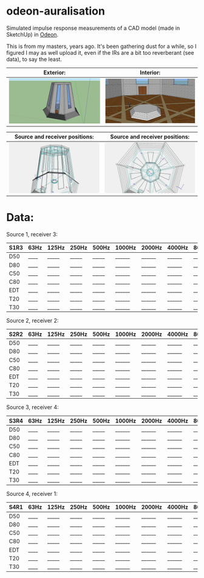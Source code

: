 # odeon-auralisation

Simulated impulse response measurements of a CAD model (made in SketchUp) in [Odeon](https://odeon.dk/).

This is from my masters, years ago. It's been gathering dust for a while, so I figured I may as well upload it, even if the IRs are a bit too reverberant (see data), to say the least.

Exterior:                      | Interior:
:-----------------------------:|:-----------------------------:
![](images/exterior.png)       | ![](images/interior.png)

Source and receiver positions: | Source and receiver positions:
:-----------------------------:|:-----------------------------:
![](images/positions_01.jpg)   | ![](images/positions_02.jpg)

# Data:

Source 1, receiver 3:

| S1R3 | 63Hz | 125Hz | 250Hz | 500Hz | 1000Hz | 2000Hz | 4000Hz | 8000Hz |
| ---- |------|-------|-------|-------|--------|--------|--------|------- |
| D50  | ____ | _____ | _____ | _____ | ______ | ______ | ______ | ______ |
| D80  | ____ | _____ | _____ | _____ | ______ | ______ | ______ | ______ |
| C50  | ____ | _____ | _____ | _____ | ______ | ______ | ______ | ______ |
| C80  | ____ | _____ | _____ | _____ | ______ | ______ | ______ | ______ |
| EDT  | ____ | _____ | _____ | _____ | ______ | ______ | ______ | ______ |
| T20  | ____ | _____ | _____ | _____ | ______ | ______ | ______ | ______ |
| T30  | ____ | _____ | _____ | _____ | ______ | ______ | ______ | ______ |

Source 2, receiver 2:

| S2R2 | 63Hz | 125Hz | 250Hz | 500Hz | 1000Hz | 2000Hz | 4000Hz | 8000Hz |
| ---- |------|-------|-------|-------|--------|--------|--------|------- |
| D50  | ____ | _____ | _____ | _____ | ______ | ______ | ______ | ______ |
| D80  | ____ | _____ | _____ | _____ | ______ | ______ | ______ | ______ |
| C50  | ____ | _____ | _____ | _____ | ______ | ______ | ______ | ______ |
| C80  | ____ | _____ | _____ | _____ | ______ | ______ | ______ | ______ |
| EDT  | ____ | _____ | _____ | _____ | ______ | ______ | ______ | ______ |
| T20  | ____ | _____ | _____ | _____ | ______ | ______ | ______ | ______ |
| T30  | ____ | _____ | _____ | _____ | ______ | ______ | ______ | ______ |

Source 3, receiver 4:

| S3R4 | 63Hz | 125Hz | 250Hz | 500Hz | 1000Hz | 2000Hz | 4000Hz | 8000Hz |
| ---- |------|-------|-------|-------|--------|--------|--------|------- |
| D50  | ____ | _____ | _____ | _____ | ______ | ______ | ______ | ______ |
| D80  | ____ | _____ | _____ | _____ | ______ | ______ | ______ | ______ |
| C50  | ____ | _____ | _____ | _____ | ______ | ______ | ______ | ______ |
| C80  | ____ | _____ | _____ | _____ | ______ | ______ | ______ | ______ |
| EDT  | ____ | _____ | _____ | _____ | ______ | ______ | ______ | ______ |
| T20  | ____ | _____ | _____ | _____ | ______ | ______ | ______ | ______ |
| T30  | ____ | _____ | _____ | _____ | ______ | ______ | ______ | ______ |

Source 4, receiver 1:

| S4R1 | 63Hz | 125Hz | 250Hz | 500Hz | 1000Hz | 2000Hz | 4000Hz | 8000Hz |
| ---- |------|-------|-------|-------|--------|--------|--------|------- |
| D50  | ____ | _____ | _____ | _____ | ______ | ______ | ______ | ______ |
| D80  | ____ | _____ | _____ | _____ | ______ | ______ | ______ | ______ |
| C50  | ____ | _____ | _____ | _____ | ______ | ______ | ______ | ______ |
| C80  | ____ | _____ | _____ | _____ | ______ | ______ | ______ | ______ |
| EDT  | ____ | _____ | _____ | _____ | ______ | ______ | ______ | ______ |
| T20  | ____ | _____ | _____ | _____ | ______ | ______ | ______ | ______ |
| T30  | ____ | _____ | _____ | _____ | ______ | ______ | ______ | ______ |
